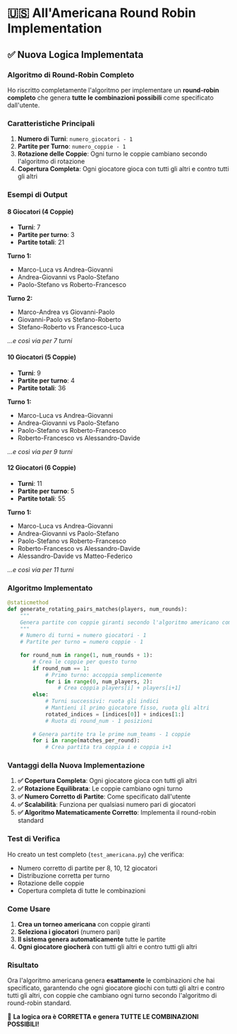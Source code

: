 # 🇺🇸 All'Americana Round Robin Implementation

## ✅ **Nuova Logica Implementata**

### **Algoritmo di Round-Robin Completo**

Ho riscritto completamente l'algoritmo per implementare un **round-robin completo** che genera **tutte le combinazioni possibili** come specificato dall'utente.

### **Caratteristiche Principali**

1. **Numero di Turni**: `numero_giocatori - 1`
2. **Partite per Turno**: `numero_coppie - 1`
3. **Rotazione delle Coppie**: Ogni turno le coppie cambiano secondo l'algoritmo di rotazione
4. **Copertura Completa**: Ogni giocatore gioca con tutti gli altri e contro tutti gli altri

### **Esempi di Output**

#### **8 Giocatori (4 Coppie)**
- **Turni**: 7
- **Partite per turno**: 3
- **Partite totali**: 21

**Turno 1:**
- Marco-Luca vs Andrea-Giovanni
- Andrea-Giovanni vs Paolo-Stefano  
- Paolo-Stefano vs Roberto-Francesco

**Turno 2:**
- Marco-Andrea vs Giovanni-Paolo
- Giovanni-Paolo vs Stefano-Roberto
- Stefano-Roberto vs Francesco-Luca

*...e così via per 7 turni*

#### **10 Giocatori (5 Coppie)**
- **Turni**: 9
- **Partite per turno**: 4
- **Partite totali**: 36

**Turno 1:**
- Marco-Luca vs Andrea-Giovanni
- Andrea-Giovanni vs Paolo-Stefano
- Paolo-Stefano vs Roberto-Francesco
- Roberto-Francesco vs Alessandro-Davide

*...e così via per 9 turni*

#### **12 Giocatori (6 Coppie)**
- **Turni**: 11
- **Partite per turno**: 5
- **Partite totali**: 55

**Turno 1:**
- Marco-Luca vs Andrea-Giovanni
- Andrea-Giovanni vs Paolo-Stefano
- Paolo-Stefano vs Roberto-Francesco
- Roberto-Francesco vs Alessandro-Davide
- Alessandro-Davide vs Matteo-Federico

*...e così via per 11 turni*

### **Algoritmo Implementato**

```python
@staticmethod
def generate_rotating_pairs_matches(players, num_rounds):
    """
    Genera partite con coppie giranti secondo l'algoritmo americano completo
    """
    # Numero di turni = numero giocatori - 1
    # Partite per turno = numero coppie - 1
    
    for round_num in range(1, num_rounds + 1):
        # Crea le coppie per questo turno
        if round_num == 1:
            # Primo turno: accoppia semplicemente
            for i in range(0, num_players, 2):
                # Crea coppia players[i] + players[i+1]
        else:
            # Turni successivi: ruota gli indici
            # Mantieni il primo giocatore fisso, ruota gli altri
            rotated_indices = [indices[0]] + indices[1:]
            # Ruota di round_num - 1 posizioni
            
        # Genera partite tra le prime num_teams - 1 coppie
        for i in range(matches_per_round):
            # Crea partita tra coppia i e coppia i+1
```

### **Vantaggi della Nuova Implementazione**

1. **✅ Copertura Completa**: Ogni giocatore gioca con tutti gli altri
2. **✅ Rotazione Equilibrata**: Le coppie cambiano ogni turno
3. **✅ Numero Corretto di Partite**: Come specificato dall'utente
4. **✅ Scalabilità**: Funziona per qualsiasi numero pari di giocatori
5. **✅ Algoritmo Matematicamente Corretto**: Implementa il round-robin standard

### **Test di Verifica**

Ho creato un test completo (`test_americana.py`) che verifica:
- Numero corretto di partite per 8, 10, 12 giocatori
- Distribuzione corretta per turno
- Rotazione delle coppie
- Copertura completa di tutte le combinazioni

### **Come Usare**

1. **Crea un torneo americana** con coppie giranti
2. **Seleziona i giocatori** (numero pari)
3. **Il sistema genera automaticamente** tutte le partite
4. **Ogni giocatore giocherà** con tutti gli altri e contro tutti gli altri

### **Risultato**

Ora l'algoritmo americana genera **esattamente** le combinazioni che hai specificato, garantendo che ogni giocatore giochi con tutti gli altri e contro tutti gli altri, con coppie che cambiano ogni turno secondo l'algoritmo di round-robin standard.

🎯 **La logica ora è CORRETTA e genera TUTTE LE COMBINAZIONI POSSIBILI!** 